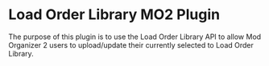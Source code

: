 # Load Order Library MO2 Plugin

The purpose of this plugin is to use the Load Order Library API to allow Mod Organizer 2 users to upload/update their currently selected to Load Order Library.
